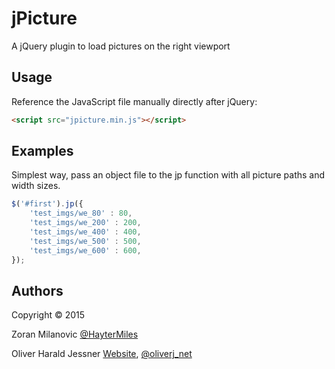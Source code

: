 jPicture
========
A jQuery plugin to load pictures on the right viewport

Usage
-----

Reference the JavaScript file manually directly after jQuery:

```html
<script src="jpicture.min.js"></script>
```

Examples
--------

Simplest way, pass an object file to the jp function 
with all picture paths and width sizes.

```javascript
$('#first').jp({
    'test_imgs/we_80' : 80, 
    'test_imgs/we_200' : 200, 
    'test_imgs/we_400' : 400, 
    'test_imgs/we_500' : 500, 
    'test_imgs/we_600' : 600, 
});
```

Authors 
-------
Copyright © 2015

Zoran Milanovic  [@HayterMiles ](https://twitter.com/HayterMiles) 

Oliver Harald Jessner [Website](http://oliverj.net), [@oliverj_net](https://twitter.com/oliverj_net) 
